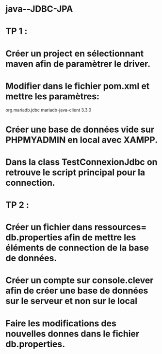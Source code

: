 # java--JDBC-JPA

# TP 1 :

# Créer un project en sélectionnant maven afin de paramètrer le driver.

# Modifier dans le fichier pom.xml et mettre les paramètres: 
<dependencies>
        <dependency>
            <groupId>org.mariadb.jdbc</groupId>
            <artifactId>mariadb-java-client</artifactId>
            <version>3.3.0</version>
        </dependency>
    </dependencies>

# Créer une base de données vide sur PHPMYADMIN en local avec XAMPP.

# Dans la class TestConnexionJdbc on retrouve le script principal pour la connection.

# TP 2 : 

# Créer un fichier dans ressources= db.properties afin de mettre les éléments de connection de la base de données.

# Créer un compte sur console.clever afin de créer une base de données sur le serveur et non sur le local

# Faire les modifications des nouvelles donnes dans le fichier db.properties.

